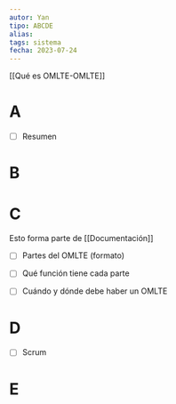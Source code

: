 ```yaml
---
autor: Yan
tipo: ABCDE
alias:
tags: sistema
fecha: 2023-07-24
---
```


[[Qué es OMLTE-OMLTE]]

# A

- [ ] Resumen

# B


# C
Esto forma parte de [[Documentación]]

- [ ] Partes del OMLTE (formato)
- [ ] Qué función tiene cada parte
- [ ] Cuándo y dónde debe haber un OMLTE


# D

- [ ] Scrum

# E